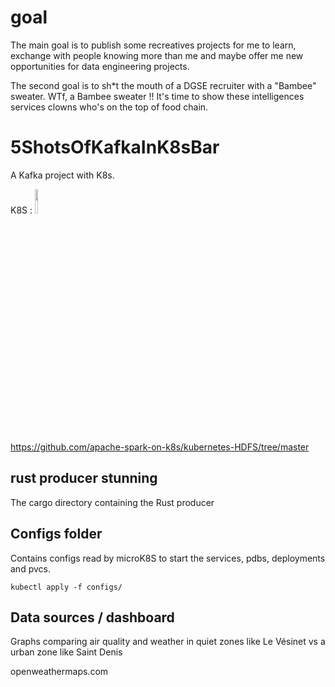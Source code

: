 # goal
The main goal is to publish some recreatives projects for me to learn, exchange with people knowing more than me and maybe offer me new opportunities for data engineering projects.

The second goal is to sh*t the mouth of a DGSE recruiter with a "Bambee" sweater. WTf, a Bambee sweater !! It's time to show these intelligences services clowns who's on the top of food chain.


# 5ShotsOfKafkaInK8sBar
A Kafka project with K8s. 

K8S : 
<img src="https://github.com/nicolasJJJ/5ShotsOfKafkaInK8sBar/assets/104780543/aa50ace3-3372-49eb-91ad-4d53faaf0d1a" width="10%">

https://github.com/apache-spark-on-k8s/kubernetes-HDFS/tree/master

## rust producer stunning

The cargo directory containing the Rust producer

## Configs folder
Contains configs read by microK8S to start the services, pdbs, deployments and pvcs.

```
kubectl apply -f configs/
```

## Data sources / dashboard

Graphs comparing air quality and weather in quiet zones like Le Vésinet vs a urban zone like Saint Denis

openweathermaps.com

